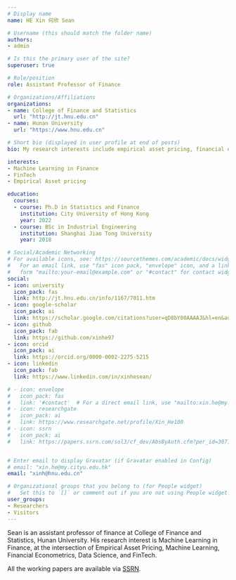 ```yaml
---
# Display name
name: HE Xin 何欣 Sean

# Username (this should match the folder name)
authors:
- admin

# Is this the primary user of the site?
superuser: true

# Role/position
role: Assistant Professor of Finance

# Organizations/Affiliations
organizations:
- name: College of Finance and Statistics
  url: "http://jt.hnu.edu.cn"
- name: Hunan University
  url: "https://www.hnu.edu.cn"

# Short bio (displayed in user profile at end of posts)
bio: My research interests include empirical asset pricing, financial econometrics and machine learning.

interests:
- Machine Learning in Finance
- FinTech
- Empirical Asset pricing

education:
  courses:
  - course: Ph.D in Statistics and Finance
    institution: City University of Hong Kong
    year: 2022
  - course: BSc in Industrial Engineering
    institution: Shanghai Jiao Tong University
    year: 2018

# Social/Academic Networking
# For available icons, see: https://sourcethemes.com/academic/docs/widgets/#icons
#   For an email link, use "fas" icon pack, "envelope" icon, and a link in the
#   form "mailto:your-email@example.com" or "#contact" for contact widget.
social:
- icon: university
  icon_pack: fas
  link: http://jt.hnu.edu.cn/info/1167/7011.htm
- icon: google-scholar
  icon_pack: ai
  link: https://scholar.google.com/citations?user=qD8bY00AAAAJ&hl=en&authuser=2
- icon: github
  icon_pack: fab
  link: https://github.com/xinhe97
- icon: orcid
  icon_pack: ai
  link: https://orcid.org/0000-0002-2275-5215
- icon: linkedin
  icon_pack: fab
  link: https://www.linkedin.com/in/xinhesean/

# - icon: envelope
#   icon_pack: fas
#   link: '#contact'  # For a direct email link, use "mailto:xin.he@my.cityu.edu.hk".
# - icon: researchgate
#   icon_pack: ai
#   link: https://www.researchgate.net/profile/Xin_He100
# - icon: ssrn
#   icon_pack: ai
#   link: https://papers.ssrn.com/sol3/cf_dev/AbsByAuth.cfm?per_id=3071233


# Enter email to display Gravatar (if Gravatar enabled in Config)
# email: "xin.he@my.cityu.edu.hk"
email: "xinh@hnu.edu.cn"

# Organizational groups that you belong to (for People widget)
#   Set this to `[]` or comment out if you are not using People widget.  
user_groups:
- Researchers
- Visitors
---
```


Sean is an assistant professor of finance at College of Finance and Statistics, Hunan University.
His research interest is Machine Learning in Finance, at the intersection of Empirical Asset Pricing, Machine Learning, Financial Econometrics, Data Science, and FinTech.

All the working papers are available via [SSRN](https://papers.ssrn.com/sol3/cf_dev/AbsByAuth.cfm?per_id=3071233).